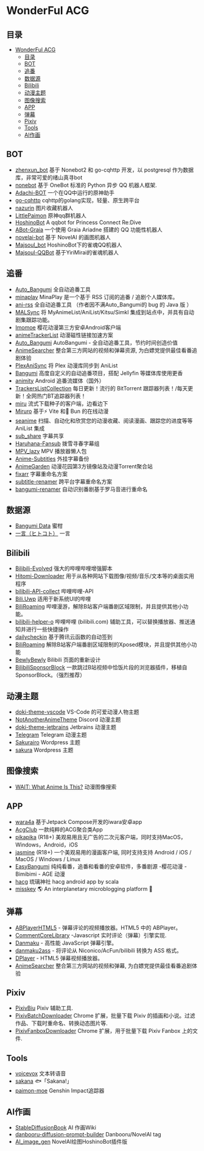 # WonderFul ACG 

## 目录

- [WonderFul ACG](#wonderful-acg)
  - [目录](#目录)
  - [BOT](#bot)
  - [追番](#追番)
  - [数据源](#数据源)
  - [Bilibili](#bilibili)
  - [动漫主题](#动漫主题)
  - [图像搜索](#图像搜索)
  - [APP](#app)
  - [弹幕](#弹幕)
  - [Pixiv](#pixiv)
  - [Tools](#tools)
  - [AI作画](#AI作画)

## BOT

- [zhenxun_bot](https://github.com/HibiKier/zhenxun_bot)  基于 Nonebot2 和 go-cqhttp 开发，以 postgresql 作为数据库，非常可爱的绪山真寻bot
- [nonebot](https://github.com/nonebot/nonebot)  基于 OneBot 标准的 Python 异步 QQ 机器人框架.
- [Adachi-BOT](https://github.com/Arondight/Adachi-BOT)  一个在QQ中运行的原神助手
- [go-cqhttp](https://github.com/Mrs4s/go-cqhttp)  cqhttp的golang实现，轻量、原生跨平台
- [nazurin](https://github.com/y-young/nazurin) 图片收藏机器人 
- [LittlePaimon](https://github.com/CMHopeSunshine/LittlePaimon) 原神qq群机器人
- [HoshinoBot](https://github.com/Ice-Cirno/HoshinoBot) A qqbot for Princess Connect Re:Dive
- [ABot-Graia](https://github.com/djkcyl/ABot-Graia) 一个使用 Graia Ariadne 搭建的 QQ 功能性机器人
- [novelai-bot](https://github.com/koishijs/novelai-bot) 基于 NovelAI 的画图机器人
- [Majsoul_bot](https://github.com/DaiShengSheng/Majsoul_bot) HoshinoBot下的雀魂QQ机器人
- [Majsoul-QQBot](https://github.com/NekoRabi/Majsoul-QQBot) 基于YiriMirai的雀魂机器人


## 追番

- [Auto_Bangumi](https://github.com/EstrellaXD/Auto_Bangumi) 全自动追番工具
- [minaplay](https://github.com/nepsyn/minaplay) MinaPlay 是一个基于 RSS 订阅的追番 / 追剧个人媒体库。
- [ani-rss](https://github.com/wushuo894/ani-rss) 全自动追番工具 （作者因不满Auto_Bangumi的 bug 的 Java 版 ）
- [MALSync](https://github.com/MALSync/MALSync) 将 MyAnimeList/AniList/Kitsu/Simkl 集成到站点中，并具有自动剧集跟踪功能。
- [Imomoe](https://github.com/SkyD666/Imomoe) 樱花动漫第三方安卓Android客户端
- [animeTrackerList](https://github.com/DeSireFire/animeTrackerList) 动漫磁性链接加速方案
- [Auto_Bangumi](https://github.com/EstrellaXD/Auto_Bangumi) AutoBangumi - 全自动追番工具，节约时间创造价值
- [AnimeSearcher](https://github.com/zaxtyson/AnimeSearcher) 整合第三方网站的视频和弹幕资源, 为白嫖党提供最佳看番追剧体验
- [PlexAniSync](https://github.com/RickDB/PlexAniSync)  将 Plex 动漫库同步到 AniList
- [Bangumi](https://github.com/RanKKI/Bangumi) 高度自定义的自动追番项目，搭配 Jellyfin 等媒体库使用更香
- [animity](https://github.com/kl3jvi/animity) Android 追番流媒体（国外）
- [TrackersListCollection](https://github.com/XIU2/TrackersListCollection)  每日更新！流行的 BitTorrent 跟踪器列表！/每天更新！全网热门BT追踪器列表！
- [miru](https://github.com/ThaUnknown/miru) 流式下载种子的客户端，边看边下
- [Miruro](https://github.com/Miruro-no-kuon/Miruro) 基于⚡ Vite 和🍞 Bun 的在线动漫
- [seanime](https://github.com/5rahim/seanime) 扫描、自动化和欣赏您的动漫收藏、阅读漫画、跟踪您的进度等等 AniList 集成
- [sub_share](https://github.com/foxofice/sub_share) 字幕共享
- [Haruhana-Fansub](https://github.com/HaruhanaSub/Haruhana-Fansub) 拨雪寻春字幕组
- [MPV_lazy](https://github.com/hooke007/MPV_lazy) MPV 播放器懒人包
- [Anime-Subtitles](https://github.com/bipy/Anime-Subtitles) 外挂字幕备份
- [AnimeGarden](https://github.com/yjl9903/AnimeGarden)   动漫花园第3方镜像站及动漫Torrent聚合站
- [fixarr](https://github.com/sachinsenal0x64/fixarr) 字幕重命名方案
- [subtitle-renamer](https://github.com/nuthx/subtitle-renamer) 跨平台字幕重命名方案
- [bangumi-renamer](https://github.com/nuthx/bangumi-renamer) 自动识别番剧基于罗马音进行重命名


## 数据源

- [Bangumi Data](https://github.com/bangumi-data/bangumi-data)  蜜柑
- [一言（ヒトコト）](http://hitokoto.cn) 一言

## Bilibili
- [Bilibili-Evolved](https://github.com/the1812/Bilibili-Evolved)  强大的哔哩哔哩增强脚本
- [Hitomi-Downloader](https://github.com/KurtBestor/Hitomi-Downloader) 用于从各种网站下载图像/视频/音乐/文本等的桌面实用程序
- [bilibili-API-collect](https://github.com/SocialSisterYi/bilibili-API-collect) 哔哩哔哩-API
- [Bili.Uwp](https://github.com/Richasy/Bili.Uwp)  适用于新系统UI的哔哩
- [BiliRoaming](https://github.com/yujincheng08/BiliRoaming) 哔哩漫游，解除B站客户端番剧区域限制，并且提供其他小功能。
- [bilibili-helper-o](https://github.com/bilibili-helper/bilibili-helper-o) 哔哩哔哩 (bilibili.com) 辅助工具，可以替换播放器、推送通知并进行一些快捷操作
- [dailycheckin](https://github.com/Sitoi/dailycheckin) 基于腾讯云函数的自动签到
- [BiliRoaming](https://github.com/yujincheng08/BiliRoaming)  解除B站客户端番剧区域限制的Xposed模块，并且提供其他小功能
- [BewlyBewly](https://github.com/BewlyBewly/BewlyBewly) Bilibili 页面的重新设计
- [BilibiliSponsorBlock](https://github.com/hanydd/BilibiliSponsorBlock) 一款跳过B站视频中恰饭片段的浏览器插件，移植自 SponsorBlock。（强烈推荐）

## 动漫主题

- [doki-theme-vscode](https://github.com/doki-theme/doki-theme-vscode) VS-Code 的可爱动漫人物主题
- [NotAnotherAnimeTheme](https://github.com/puckzxz/NotAnotherAnimeTheme)  Discord 动漫主题
- [doki-theme-jetbrains](https://github.com/doki-theme/doki-theme-jetbrains) Jetbrains 动漫主题
- [Telegram](https://t.me/JoinThemesWorld) Telegram 动漫主题
- [Sakurairo](https://github.com/mirai-mamori/Sakurairo) Wordpress 主题
- [sakura](https://github.com/mashirozx/sakura)  Wordpress 主题

## 图像搜索

- [WAIT: What Anime Is This?](https://github.com/soruly/trace.moe)  动漫图像搜索

## APP

- [wara4a](https://github.com/re-ovo/iwara4a)  基于Jetpack Compose开发的iwara安卓app
- [AcgClub](https://github.com/Rabtman/AcgClub) 一款纯粹的ACG聚合类App
- [pikapika](https://github.com/niuhuan/pikapika)  (R18+) 美观易用且无广告的二次元客户端，同时支持MacOS，Windows，Android，iOS
- [jasmine](https://github.com/niuhuan/jasmine)  (R18+) 一个美观易用的漫画客户端, 同时支持支持 Android / iOS / MacOS / Windows / Linux
- [EasyBangumi](https://github.com/heyanLE/EasyBangumi) 纯纯看番，追番和看番的安卓软件，多番剧源 -樱花动漫 -Bimibimi - AGE 动漫
- [hacg](https://github.com/yueeng/hacg)  琉璃神社 hacg android app by scala 
- [misskey](https://github.com/misskey-dev/misskey) 🌎 An interplanetary microblogging platform 🚀

## 弹幕

- [ABPlayerHTML5](https://github.com/jabbany/ABPlayerHTML5) - 弹幕评论的视频播放器。HTML5 中的 ABPlayer。
- [CommentCoreLibrary](https://github.com/jabbany/CommentCoreLibrary) -Javascript 实时评论（弹幕）引擎实现. 
- [Danmaku](https://github.com/weizhenye/Danmaku) - 高性能 JavaScript 弹幕引擎。
- [danmaku2ass](https://github.com/m13253/danmaku2ass) - 将评论从 Niconico/AcFun/bilibili 转换为 ASS 格式。
- [DPlayer](https://github.com/DIYgod/DPlayer) - HTML5 弹幕视频播放器。
- [AnimeSearcher](https://github.com/zaxtyson/AnimeSearcher) 整合第三方网站的视频和弹幕, 为白嫖党提供最佳看番追剧体验

## Pixiv

- [PixivBiu](https://github.com/txperl/PixivBiu)  Pixiv 辅助工具.
- [PixivBatchDownloader](https://github.com/xuejianxianzun/PixivBatchDownloader)  Chrome 扩展，批量下载 Pixiv 的插画和小说。过滤作品、下载时重命名、转换动态图片等.
- [PixivFanboxDownloader](https://github.com/xuejianxianzun/PixivFanboxDownloader) Chrome 扩展，用于批量下载 Pixiv Fanbox 上的文件.

## Tools

- [voicevox](https://github.com/VOICEVOX/voicevox)   文本转语音
- [sakana](https://github.com/itorr/sakana)  🐟「Sakana!」
- [paimon-moe](https://github.com/MadeBaruna/paimon-moe) Genshin Impact追踪器


## AI作画
- [StableDiffusionBook](https://github.com/sudoskys/StableDiffusionBook)  AI 作画Wiki
- [danbooru-diffusion-prompt-builder](https://github.com/wfjsw/danbooru-diffusion-prompt-builder) Danbooru/NovelAI tag
- [AI_image_gen](https://github.com/CYDXDianXian/AI_image_gen)  NovelAI绘图HoshinoBot插件版


  
  



